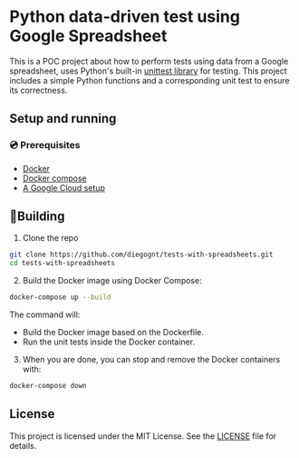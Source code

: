 # Python data-driven test using Google Spreadsheet

This is a POC project about how to perform tests using data from a Google spreadsheet, uses Python's built-in [unittest library](https://docs.python.org/3/library/unittest.html) for testing. This project includes a simple Python functions and a corresponding unit test to ensure its correctness.

## Setup and running

### 💿 Prerequisites

- [Docker](https://www.docker.com)
- [Docker compose](https://docs.docker.com/compose/)
- [A Google Cloud setup](./docs/GOOGLE_CLOUD_SETUP.md)

## 🚀Building

1. Clone the repo
```sh
git clone https://github.com/diegognt/tests-with-spreadsheets.git
cd tests-with-spreadsheets
```

2. Build the Docker image using Docker Compose:
```sh
docker-compose up --build
```

The command will:

 - Build the Docker image based on the Dockerfile.
 - Run the unit tests inside the Docker container.

3. When you are done, you can stop and remove the Docker containers with:
```sh
docker-compose down
```

## License

This project is licensed under the MIT License. See the [LICENSE](./LICENSE) file for details.

